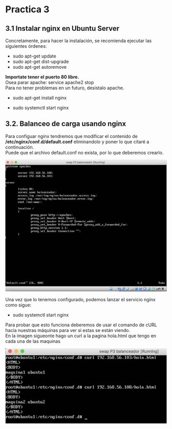 # Practica 3
## 3.1 Instalar nginx en Ubuntu Server

Concretamente, para hacer la instalación, se recomienda ejecutar las siguientes órdenes:
+ sudo apt-get update 
+ sudo apt-get dist-upgrade 
+ sudo apt-get autoremove

**Importate tener el puerto 80 libre.**  
Osea parar apache: service apache2 stop  
Para no tener problemas en un futuro, desistalo apache.
+ sudo apt-get install nginx 
* sudo systemctl start nginx

## 3.2. Balanceo de carga usando nginx

Para configuar nginx tendremos que modificar el contenido de **/etc/nginx/conf.d/default.conf** eliminandolo y poner lo que citaré a continuación.  
Puede que el archivo default.conf no exista, por lo que deberemos crearlo.

![img1](https://github.com/miguelUGR/swap1718/blob/master/Practicas/practica3/img1.png)

Una vez que lo tenemos configurado, podemos lanzar el servicio nginx como sigue:
+ sudo systemctl start nginx

Para probar que esto funciona deberemos de usar el comando de cURL hacia nuestras máquinas para ver si estas se están viendo.  
En la imagen sigueonte hago un curl a la pagina hola.html que tengo en cada una de las maquinas

![img2](https://github.com/miguelUGR/swap1718/blob/master/Practicas/practica3/img2.png)